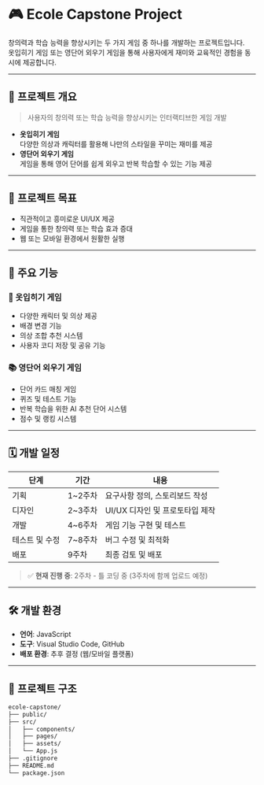 # 🎮 Ecole Capstone Project

창의력과 학습 능력을 향상시키는 두 가지 게임 중 하나를 개발하는 프로젝트입니다.  
옷입히기 게임 또는 영단어 외우기 게임을 통해 사용자에게 재미와 교육적인 경험을 동시에 제공합니다.

---

## 📌 프로젝트 개요

> 사용자의 창의력 또는 학습 능력을 향상시키는 인터랙티브한 게임 개발

- **옷입히기 게임**  
  다양한 의상과 캐릭터를 활용해 나만의 스타일을 꾸미는 재미를 제공  
- **영단어 외우기 게임**  
  게임을 통해 영어 단어를 쉽게 외우고 반복 학습할 수 있는 기능 제공

---

## 🎯 프로젝트 목표

- 직관적이고 흥미로운 UI/UX 제공
- 게임을 통한 창의력 또는 학습 효과 증대
- 웹 또는 모바일 환경에서 원활한 실행

---

## 🚀 주요 기능

### 👗 옷입히기 게임
- 다양한 캐릭터 및 의상 제공
- 배경 변경 기능
- 의상 조합 추천 시스템
- 사용자 코디 저장 및 공유 기능

### 📚 영단어 외우기 게임
- 단어 카드 매칭 게임
- 퀴즈 및 테스트 기능
- 반복 학습을 위한 AI 추천 단어 시스템
- 점수 및 랭킹 시스템

---

## 🗓 개발 일정

| 단계           | 기간        | 내용                                |
|----------------|-------------|-------------------------------------|
| 기획           | 1~2주차     | 요구사항 정의, 스토리보드 작성     |
| 디자인         | 2~3주차     | UI/UX 디자인 및 프로토타입 제작     |
| 개발           | 4~6주차     | 게임 기능 구현 및 테스트            |
| 테스트 및 수정 | 7~8주차     | 버그 수정 및 최적화                 |
| 배포           | 9주차       | 최종 검토 및 배포                   |

> ✅ **현재 진행 중**: 2주차 - 틀 코딩 중 (3주차에 함께 업로드 예정)

---

## 🛠 개발 환경

- **언어**: JavaScript  
- **도구**: Visual Studio Code, GitHub  
- **배포 환경**: 추후 결정 (웹/모바일 플랫폼)

---

## 📂 프로젝트 구조

```bash
ecole-capstone/
├── public/
├── src/
│   ├── components/
│   ├── pages/
│   ├── assets/
│   └── App.js
├── .gitignore
├── README.md
└── package.json
